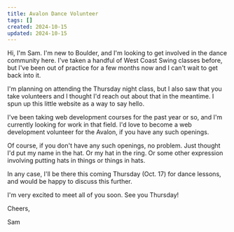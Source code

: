 ```yaml
---
title: Avalon Dance Volunteer
tags: []
created: 2024-10-15
updated: 2024-10-15
---
```


Hi, I'm Sam. I'm new to Boulder, and I'm looking to get involved in the dance community here. I've taken a handful of West Coast Swing classes before, but I've been out of practice for a few months now and I can't wait to get back into it.

I'm planning on attending the Thursday night class, but I also saw that you take volunteers and I thought I'd reach out about that in the meantime. I spun up this little website as a way to say hello.

I've been taking web development courses for the past year or so, and I'm currently looking for work in that field. I'd love to become a web development volunteer for the Avalon, if you have any such openings.

Of course, if you don't have any such openings, no problem. Just thought I'd put my name in the hat. Or my hat in the ring. Or some other expression involving putting hats in things or things in hats.

In any case, I'll be there this coming Thursday (Oct. 17) for dance lessons, and would be happy to discuss this further.

I'm very excited to meet all of you soon. See you Thursday!

Cheers,

Sam